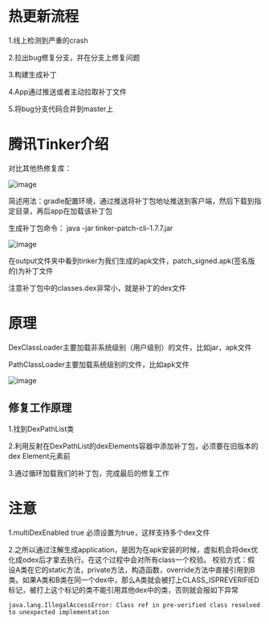 # 热更新流程

1.线上检测到严重的crash

2.拉出bug修复分支，并在分支上修复问题

3.构建生成补丁

4.App通过推送或者主动拉取补丁文件

5.将bug分支代码合并到master上

# 腾讯Tinker介绍
对比其他热修复库：

![image](https://images2017.cnblogs.com/blog/967362/201710/967362-20171019165934131-408638073.png "")

简述用法：gradle配置环境，通过推送将补丁包地址推送到客户端，然后下载到指定目录，再后app在加载该补丁包

生成补丁包命令：
java -jar  tinker-patch-cli-1.7.7.jar

![image](https://img-blog.csdn.net/20171224202058893 "")

在output文件夹中看到tinker为我们生成的apk文件，patch_signed.apk(签名版的)为补丁文件

注意补丁包中的classes.dex非常小，就是补丁的dex文件

# 原理
DexClassLoader主要加载非系统级别（用户级别）的文件，比如jar，apk文件

PathClassLoader主要加载系统级别的文件，比如apk文件

![image](https://img-blog.csdnimg.cn/20190517085622272.png "")

## 修复工作原理
1.找到DexPathList类

2.利用反射在DexPathList的dexElements容器中添加补丁包，必须要在旧版本的dex Element元素前

3.通过循环加载我们的补丁包，完成最后的修复工作

# 注意

1.multiDexEnabled true 必须设置为true，这样支持多个dex文件

2.之所以通过注解生成application，是因为在apk安装的时候，虚拟机会将dex优化成odex后才拿去执行。在这个过程中会对所有class一个校验。
校验方式：假设A类在它的static方法，private方法，构造函数，override方法中直接引用到B类。如果A类和B类在同一个dex中，那么A类就会被打上CLASS_ISPREVERIFIED标记，被打上这个标记的类不能引用其他dex中的类，否则就会报如下异常
```
java.lang.IllegalAccessError: Class ref in pre-verified class resolved to unexpected implementation
```